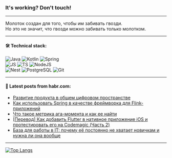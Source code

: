 ### It's working? Don't touch!

---
Молоток создан для того, чтобы им забивать гвозди. <br>
Но это не значит, что гвозди можно забивать только молотком.

---

#### 🛠️ Technical stack:

![Java](https://img.shields.io/badge/Java-informational?logo=Oracle&style=flat&logoColor=white&color=FF4500)
![Kotlin](https://img.shields.io/badge/Kotlin-informational?logo=Kotlin&style=flat&logoColor=white&color=774D97)
![Spring](https://img.shields.io/badge/SpringBoot-informational?logo=SpringBoot&style=flat&logoColor=white&color=6DB33F) <br>
![JS](https://img.shields.io/badge/JS-informational?logo=javaScript&style=flat&logoColor=black&color=F7Df1E)
![TS](https://img.shields.io/badge/TypeScript-informational?logo=typeScript&style=flat&logoColor=black&color=0667A8)
![NodeJS](https://img.shields.io/badge/NodeJS-informational?logo=node.js&style=flat&logoColor=white&color=70A760) <br>
![Nest](https://img.shields.io/badge/NestJS-informational?logo=NestJS&style=flat&logoColor=white&color=E0234E)
![PostgreSQL](https://img.shields.io/badge/PostgreSQL-informational?logo=PostgreSQL&style=flat&logoColor=white&color=DAA520)
![Git](https://img.shields.io/badge/Git-informational?logo=git&style=flat&logoColor=white&color=778899)

___

#### 💬 Latest posts from habr.com:

<!-- BLOG-POST-LIST:START -->
- [Развитие продукта в общем цифровом пространстве](https://habr.com/ru/articles/776004/?utm_source=habrahabr&utm_medium=rss&utm_campaign=776004)
- [Как использовать Spring в качестве фреймворка для Flink-приложений](https://habr.com/ru/companies/ru_mts/articles/775970/?utm_source=habrahabr&utm_medium=rss&utm_campaign=775970)
- [Что такое метрика ага-момента и как ее найти](https://habr.com/ru/companies/tinkoff/articles/775938/?utm_source=habrahabr&utm_medium=rss&utm_campaign=775938)
- [[Перевод] Как добавить Flutter в нативное приложение iOS и протестировать его на Codemagic &lpar;Часть 2&rpar;](https://habr.com/ru/articles/775928/?utm_source=habrahabr&utm_medium=rss&utm_campaign=775928)
- [База для работы в IT: почему её постоянно не хватает новичкам и нужна ли она вообще](https://habr.com/ru/companies/netologyru/articles/775924/?utm_source=habrahabr&utm_medium=rss&utm_campaign=775924)
<!-- BLOG-POST-LIST:END -->

---
[![Top Langs](https://github-readme-stats-git-master-advtsetting-gmailcom.vercel.app/api/top-langs/?username=zloylis&langs_count=10&hide_title=false&title_color=e6edf3&size_weight=0.5&count_weight=0.5&layout=compact&hide_border=true&theme=dracula)](https://github.com/zloylis)

<!-- ![GitHub stats](https://github-readme-stats-git-master-advtsetting-gmailcom.vercel.app/api?username=zloylis&show_icons=true&hide_border=true&theme=dracula&hide_title=true&include_all_commits=true&count_private=true&hide=contribs&hide_rank=true) -->
